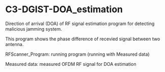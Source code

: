 # C3-DGIST-DOA_estimation
Direction of arrival (DOA) of RF signal estimation program for detecting malicious jamming system.

This program shows the phase difference of recevied signal between two antenna.

RFScanner_Program: running program (running with Measured data)

Measured data: measured OFDM RF signal for DOA estimation




